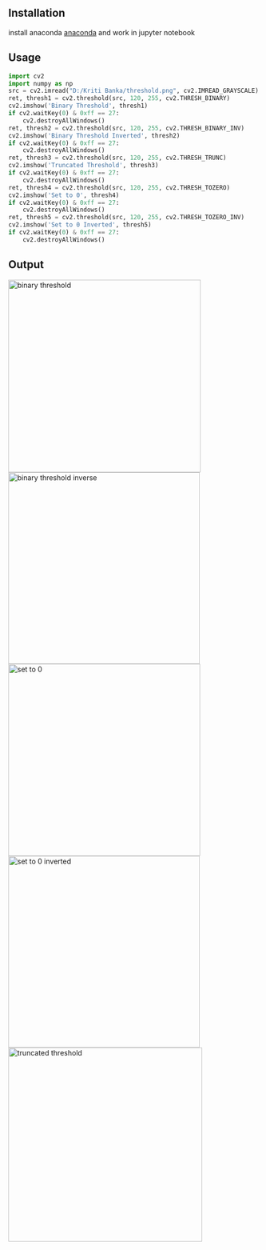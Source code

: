 ## Installation
install anaconda [anaconda](https://www.anaconda.com/products/individual) and work in jupyter notebook



## Usage
```python
import cv2
import numpy as np
src = cv2.imread("D:/Kriti Banka/threshold.png", cv2.IMREAD_GRAYSCALE)
ret, thresh1 = cv2.threshold(src, 120, 255, cv2.THRESH_BINARY)
cv2.imshow('Binary Threshold', thresh1)
if cv2.waitKey(0) & 0xff == 27:
    cv2.destroyAllWindows()
ret, thresh2 = cv2.threshold(src, 120, 255, cv2.THRESH_BINARY_INV)
cv2.imshow('Binary Threshold Inverted', thresh2)
if cv2.waitKey(0) & 0xff == 27:
    cv2.destroyAllWindows()
ret, thresh3 = cv2.threshold(src, 120, 255, cv2.THRESH_TRUNC)
cv2.imshow('Truncated Threshold', thresh3)
if cv2.waitKey(0) & 0xff == 27:
    cv2.destroyAllWindows()
ret, thresh4 = cv2.threshold(src, 120, 255, cv2.THRESH_TOZERO)
cv2.imshow('Set to 0', thresh4)
if cv2.waitKey(0) & 0xff == 27:
    cv2.destroyAllWindows()
ret, thresh5 = cv2.threshold(src, 120, 255, cv2.THRESH_TOZERO_INV)
cv2.imshow('Set to 0 Inverted', thresh5)
if cv2.waitKey(0) & 0xff == 27:
    cv2.destroyAllWindows()
 ```
 ## Output
 
 <img width="385" alt="binary threshold" src="https://user-images.githubusercontent.com/72350827/138158007-f65fadf2-60e4-4824-8ca8-c405a2487c75.PNG">
 
 <img width="383" alt="binary threshold inverse" src="https://user-images.githubusercontent.com/72350827/138158035-c1e72847-1e8c-48ed-9704-cd2a7a0123db.PNG">
 
 <img width="384" alt="set to 0" src="https://user-images.githubusercontent.com/72350827/138158088-ee9a2365-b618-4415-96a7-34dd5024d933.PNG">
 
 <img width="383" alt="set to 0 inverted" src="https://user-images.githubusercontent.com/72350827/138158110-76c65ed5-0a98-47a2-bbca-3a724a84428c.PNG">
 
 <img width="388" alt="truncated threshold" src="https://user-images.githubusercontent.com/72350827/138158138-cc140ad9-e48e-4d64-98b5-003c7a0edb7d.PNG">





